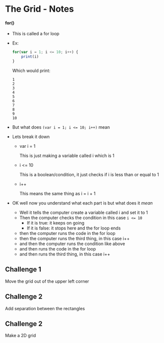 # The Grid - Notes
#### for()

* This is called a for loop

* Ex:

  ```javascript
  for(var i = 1; i <= 10; i++) {
      print(i)
  }
  ```

  Which would print:

  ```
  1
  2
  3
  4
  5
  6
  7
  8
  9
  10
  ```

* But what does ```(var i = 1; i <= 10; i++)``` mean

* Lets break it down

  * var i = 1

    This is just making a variable called i which is 1

  * i <= 10

    This is a boolean/condition, it just checks if i is less than or equal to 1

  * i++

    This means the same thing as i = i + 1

* OK well now you understand what each part is but what does it *mean*

  * Well it tells the computer create a variable called i and set it to 1
  * Then the computer checks the condition in this case ```i <= 10```
    * If it is true: it keeps on going
    * If it is false: it stops here and the for loop ends
  * then the computer runs the code in the for loop
  * then the computer runs the third thing, in this case i++
  * and then the computer runs the condition like above
  * and then runs the code in the for loop
  * and then runs the third thing, in this case i++

## Challenge 1

Move the grid out of the upper left corner

## Challenge 2

Add separation between the rectangles

## Challenge 2

Make a 2D grid